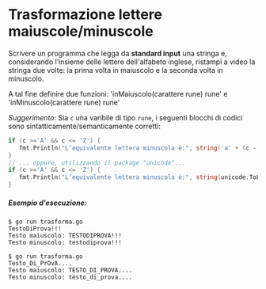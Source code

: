 # Trasformazione lettere maiuscole/minuscole

Scrivere un programma che legga da **standard input** una stringa e, considerando l’insieme delle lettere dell'alfabeto inglese, ristampi a video la stringa due volte: la prima volta in maiuscolo e la seconda volta in minuscolo.

A tal fine definire due funzioni: 'inMaiuscolo(carattere rune) rune' e 'inMinuscolo(carattere rune) rune'

 *Suggerimento:* Sia `c` una varibile di tipo `rune`, i seguenti blocchi di codici sono sintatticamente/semanticamente corretti:
 ```go
 if (c >='A' && c <= 'Z') {
 	fmt.Println("L’equivalente lettera minuscola è:", string('a' + (c - 'A')))
 }
 // ... oppure, utilizzando il package "unicode"...
 if (c >='A' && c <= 'Z') {
 	fmt.Println("L’equivalente lettera minuscola è:", string(unicode.ToLower(c)))
 }
 ``` 

##### Esempio d'esecuzione:

```text
$ go run trasforma.go 
TestoDiProva!!!
Testo maiuscolo: TESTODIPROVA!!!
Testo minuscolo: testodiprova!!!

$ go run trasforma.go
Testo_Di_PrOvA....
Testo maiuscolo: TESTO_DI_PROVA....
Testo minuscolo: testo_di_prova....

```

